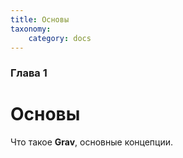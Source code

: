 ```yaml
---
title: Основы
taxonomy:
    category: docs
---
```


### Глава 1

# Основы

Что такое **Grav**, основные концепции.
